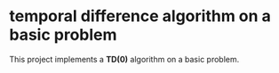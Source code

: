 # temporal difference algorithm on a basic problem 

This project implements a **TD(0)** algorithm on a basic problem.



